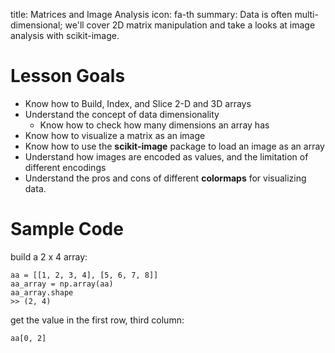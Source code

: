 title: Matrices and Image Analysis
icon: fa-th
summary: Data is often multi-dimensional; we'll cover 2D matrix manipulation and take a looks at image analysis with scikit-image.


# Lesson Goals

  - Know how to Build, Index, and Slice 2-D and 3D arrays
  - Understand the concept of data dimensionality
    - Know how to check how many dimensions an array has
  - Know how to visualize a matrix as an image
  - Know how to use the **scikit-image** package to load an image as an array
  - Understand how images are encoded as values, and the limitation of different encodings
  - Understand the pros and cons of different **colormaps** for visualizing data.


# Sample Code

build a 2 x 4 array:

    aa = [[1, 2, 3, 4], [5, 6, 7, 8]]
    aa_array = np.array(aa)
    aa_array.shape
    >> (2, 4)

get the value in the first row, third column:

    aa[0, 2]
